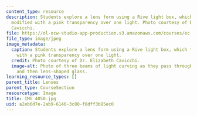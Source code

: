 ```yaml
---
content_type: resource
description: Students explore a lens form using a Rive light box, which they have
  modified with a pink transparency over one light. Photo courtesy of Dr. Elizabeth
  Cavicchi.
file: https://ol-ocw-studio-app-production.s3.amazonaws.com/courses/ec-050-recreate-experiments-from-history-inform-the-future-from-the-past-galileo-january-iap-2010/a2eb6d7e2ab961463c80f8dff3b85ec0_IMG_4050.jpg
file_type: image/jpeg
image_metadata:
  caption: Students explore a lens form using a Rive light box, which they have modified
    with a pink transparency over one light.
  credit: Photo courtesy of Dr. Elizabeth Cavicchi.
  image-alt: Photo of three beams of light curving as they pass through a trapezoidal-shaped
    and then lens-shaped glass.
learning_resource_types: []
parent_title: Lenses
parent_type: CourseSection
resourcetype: Image
title: IMG_4050.jpg
uid: a2eb6d7e-2ab9-6146-3c80-f8dff3b85ec0
---
```


